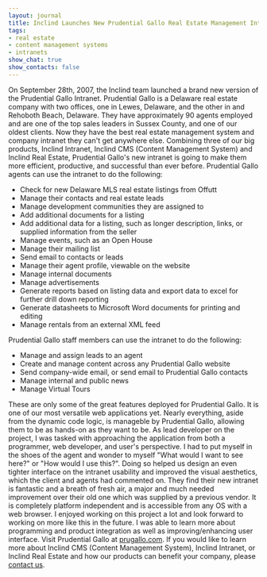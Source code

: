 ```yaml
---
layout: journal
title: Inclind Launches New Prudential Gallo Real Estate Management Intranet
tags: 
- real estate
- content management systems
- intranets
show_chat: true
show_contacts: false
---
```


On September 28th, 2007, the Inclind team launched a brand new version of the Prudential Gallo Intranet. Prudential Gallo is a Delaware real estate company with two offices, one in Lewes, Delaware, and the other in and Rehoboth Beach, Delaware. They have approximately 90 agents employed and are one of the top sales leaders in Sussex County, and one of our oldest clients. Now they have the best real estate management system and company intranet they can't get anywhere else. Combining three of our big products, Inclind Intranet, Inclind CMS (Content Management System) and Inclind Real Estate, Prudential Gallo's new intranet is going to make them more efficient, productive, and successful than ever before.   Prudential Gallo agents can use the intranet to do the following: <ul>
<li> Check for new Delaware MLS real estate listings from Offutt</li> <li> Manage their contacts and real estate leads</li> <li> Manage development communities they are assigned to</li> <li> Add additional documents for a listing</li> <li> Add additional data for a listing, such as longer description, links, or supplied information from the seller</li> <li> Manage events, such as an Open House</li> <li> Manage their mailing list</li> <li> Send email to contacts or leads</li> <li> Manage their agent profile, viewable on the website</li> <li> Manage internal documents</li> <li> Manage advertisements</li> <li> Generate reports based on listing data and export data to excel for further drill down reporting</li> <li> Generate datasheets to Microsoft Word documents for printing and editing</li> <li> Manage rentals from an external XML feed</li>
</ul>  Prudential Gallo staff members can use the intranet to do the following: <ul>
<li> Manage and assign leads to an agent</li> <li> Create and manage content across any Prudential Gallo website</li> <li> Send company-wide email, or send email to Prudential Gallo contacts</li> <li> Manage internal and public news</li> <li> Manage Virtual Tours</li>
</ul>  These are only some of the great features deployed for Prudential Gallo. It is one of our most versatile web applications yet. Nearly everything, aside from the dynamic code logic, is manageble by Prudential Gallo, allowing them to be as hands-on as they want to be. As lead developer on the project, I was tasked with approaching the application from both a programmer, web developer, and user's perspective. I had to put myself in the shoes of the agent and wonder to myself "What would I want to see here?" or "How would I use this?". Doing so helped us design an even tighter interface on the intranet usability and improved the visual aesthetics, which the client and agents had commented on. They find their new intranet is fantastic and a breath of fresh air, a major and much needed improvement over their old one which was supplied by a previous vendor. It is completely platform independent and is accessible from any OS with a web browser. I enjoyed working on this project a lot and look forward to working on more like this in the future. I was able to learn more about programming and product integration as well as improving/enhancing user interface. Visit Prudential Gallo at <a href="http://www.prugallo.com">prugallo.com</a>.   If you would like to learn more about Inclind CMS (Content Management System), Inclind Intranet, or Inclind Real Estate and how our products can benefit your company, please <a href="http://www.inclind.com/contact.cfm">contact us</a>.